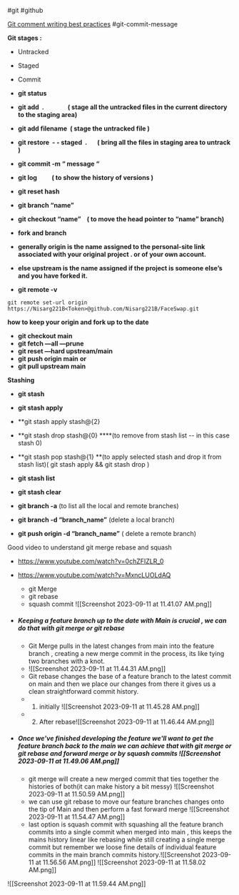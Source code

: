 #git
#github

[Git comment writing best practices](https://www.conventionalcommits.org/en/v1.0.0/#summary)
#git-commit-message


**Git stages :** 

-   Untracked 
-   Staged 
-   Commit  

-   **git status** 
-   **git add  .                ( stage all the untracked files in the current directory to the staging area)**
-   **git add filename  ( stage the untracked file )**
-   **git restore  - - staged  .       ( bring all the files in staging area to untrack )**
-   **git commit -m “ message “**     
-   **git log          ( to show the history of versions )** 
-   **git reset hash**
-   **git branch “name”** 
-   **git checkout “name”    ( to move the head pointer to “name” branch)**
-   **fork and branch** 
-   **generally origin is the name assigned to the personal-site link associated with your original project . or of your own account.**
-   **else upstream is the name assigned if the project is someone else’s and you have forked it.**

- **git remote -v**
```git
git remote set-url origin https://Nisarg221B<Token>@github.com/Nisarg221B/FaceSwap.git
```

**how to keep your origin and fork up to the date**

-   **git checkout main**
-   **git fetch —all —prune**
-   **git reset —hard upstream/main**
-   **git push origin main**
**or** 
-   **git pull upstream main**

**Stashing**

- **git stash**
- **git stash apply**
- **git stash apply stash@{2} 
- **git stash drop stash@{0} ****(to remove from stash list -- in this case stash 0)
- **git stash pop stash@{1} **(to apply selected stash and drop it from stash list)( git stash apply && git stash drop ) 

- **git stash list**
- **git stash clear** 

- **git branch -a**       (to list all the local and remote branches)
- **git branch -d “branch_name”** (delete a local branch)
- **git push origin -d “branch_name”** ( delete a remote branch) 


Good video to understand git merge rebase and squash
- https://www.youtube.com/watch?v=0chZFIZLR_0
- https://www.youtube.com/watch?v=MxncLUOLdAQ
	- git Merge
	- git rebase
	- squash commit
![[Screenshot 2023-09-11 at 11.41.07 AM.png]]


- ##### Keeping a feature branch up to the date with Main is crucial , we can do that with git merge or git rebase

	- Git Merge pulls in the latest changes from main into the feature branch , creating a new merge commit in the process, its like tying two branches with a knot.
	- ![[Screenshot 2023-09-11 at 11.44.31 AM.png]]
	- Git rebase changes the base of a feature branch to the latest commit on main and then we place our changes from there it gives us a clean straightforward commit history.
	- 1. initially ![[Screenshot 2023-09-11 at 11.45.28 AM.png]]
	- 2. After rebase![[Screenshot 2023-09-11 at 11.46.44 AM.png]]


- ##### Once we've finished developing the feature we'll want to get the feature branch back to the main we can achieve that with git merge or git rebase and forward merge or by squash commits ![[Screenshot 2023-09-11 at 11.49.06 AM.png]]
	- git merge will create a new merged commit that ties together the histories of both(it can make history a bit messy) ![[Screenshot 2023-09-11 at 11.50.59 AM.png]]
	- we can use git rebase to move our feature branches changes onto the tip of Main and then perform a fast forward merge ![[Screenshot 2023-09-11 at 11.54.47 AM.png]]
	- last option is squash commit with squashing all the feature branch commits into a single commit when merged into main , this keeps the mains history linear like rebasing while still creating a single merge commit but remember we loose fine details of individual feature commits in the main branch commits history.![[Screenshot 2023-09-11 at 11.56.56 AM.png]] ![[Screenshot 2023-09-11 at 11.58.02 AM.png]]


 ![[Screenshot 2023-09-11 at 11.59.44 AM.png]]